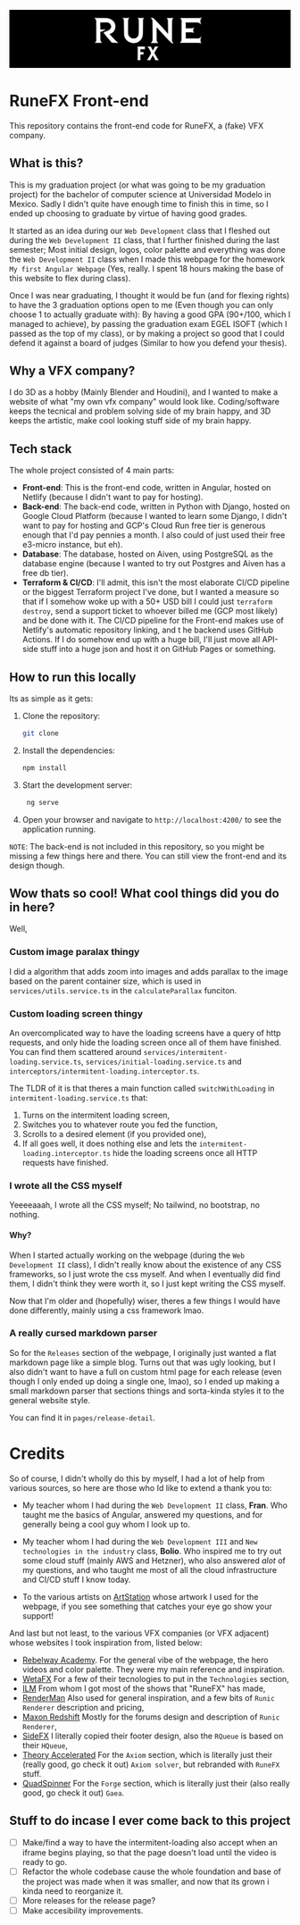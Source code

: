 ![RuneFX Logo](assets/logo2-highres-wide.png)

# RuneFX Front-end
This repository contains the front-end code for RuneFX, a (fake) VFX company.

## What is this?

This is my graduation project (or what was going to be my graduation project) for the bachelor of computer science at Universidad Modelo in Mexico. Sadly I didn't quite have enough time to finish this in time, so I ended up choosing to graduate by virtue of having good grades.

It started as an idea during our `Web Development` class that I fleshed out during the `Web Development II` class, that I further finished during the last semester; Most initial design, logos, color palette and everything was done the `Web Development II` class when I made this webpage for the homework `My first Angular Webpage` (Yes, really. I spent 18 hours making the base of this website to flex during  class).

Once I was near graduating, I thought it would be fun (and for flexing rights) to have the 3 graduation options open to me (Even though you can only choose 1 to actually graduate with): By having a good GPA (90+/100, which I managed to achieve), by passing the graduation exam EGEL ISOFT (which  I passed as the top of my class), or by making a project so good that I could defend it against a board of judges (Similar to how you defend your thesis). 

## Why a VFX company?

I do 3D as a hobby (Mainly Blender and Houdini), and I wanted to make a website of what "my own vfx company" would look like. 
Coding/software keeps the tecnical and problem solving side of my brain happy, and 3D keeps the artistic, make cool looking stuff side of my brain happy.

## Tech stack

The whole project consisted of 4 main parts:
- **Front-end**: This is the front-end code, written in Angular, hosted on Netlify (because I didn't want to pay for hosting).
- **Back-end**: The back-end code, written in Python with Django, hosted on Google Cloud Platform (because I wanted to learn some Django, I didn't want to pay for hosting and GCP's Cloud Run free tier is generous enough that I'd pay pennies a month. I also could of just used their free  e3-micro instance, but eh).
- **Database**: The  database, hosted on Aiven, using PostgreSQL as the database engine (because I wanted to try out Postgres and Aiven has a free db tier).
- **Terraform  & CI/CD**: I'll admit, this isn't the most elaborate CI/CD pipeline or the biggest Terraform project I've done, but I wanted a measure so that if I somehow woke up with a 50+ USD bill I could just `terraform destroy`, send a support ticket to whoever billed me (GCP most likely) and be done with it. The CI/CD pipeline for the Front-end makes use of Netlify's automatic repository linking, and t he backend uses GitHub Actions.
If I do somehow end up with a huge bill, I'll just move all  API-side stuff into a huge json and host it on GitHub Pages or something.

## How to run this locally
Its as simple as it gets:

1. Clone the repository:
   ```bash
   git clone 
   ```

2. Install the dependencies:
   ```bash
   npm install
   ```

3. Start the development server:
   ```bash
    ng serve
    ```

4. Open your browser and navigate to `http://localhost:4200/` to see the application running.

`NOTE`: The back-end is not included in this repository, so you might be missing a few things here and there. You can still view the front-end and its design though.

## Wow thats so cool! What cool things did you do in here?

Well,

### Custom image paralax thingy
I did a algorithm that adds zoom into images and adds parallax to the image based on the parent container size, which is used in `services/utils.service.ts` in the `calculateParallax` funciton.

### Custom loading screen thingy
An overcomplicated way to have the loading screens have a query of http requests, and only hide the loading screen once all of them have finished. You can find them scattered around `services/intermitent-loading.service.ts`, `services/initial-loading.service.ts` and `interceptors/intermitent-loading.interceptor.ts`.

The TLDR of it is that theres a main function called `switchWithLoading` in `intermitent-loading.service.ts` that:
1. Turns on the intermitent loading screen,
2. Switches you to whatever route you fed the function,
3. Scrolls to a desired element (if you provided one),
4. If all goes well, it does  nothing else and lets the `intermitent-loading.interceptor.ts` hide the loading screens once all HTTP requests have finished.

### I wrote all the CSS myself
Yeeeeaaah, I wrote all the CSS myself; No tailwind, no bootstrap, no nothing. 

#### Why?
When I started actually working on the webpage (during the `Web Development II` class), I didn't really know about the existence of any CSS frameworks, so I just wrote the css myself. And when I eventually did find them, I didn't think they were worth it, so I just kept writing the CSS myself.

Now that I'm older and (hopefully) wiser, theres a few things I would have done differently, mainly using a css framework lmao.

### A really cursed markdown parser
So for the `Releases` section of the webpage, I originally just wanted a flat markdown page like a simple blog.
Turns out that was ugly looking, but I also didn't want to have a full on custom html page for each release (even though I only ended up doing a single one, lmao), so I ended up making a small markdown parser that sections things and sorta-kinda styles it to the general website style.

You can find it in `pages/release-detail`.


# Credits

So of course, I didn't wholly do this by myself, I had a lot of help from various sources, so here are those who Id like to extend a thank you to:

- My teacher whom I had during the `Web Development II`  class, **Fran**. Who taught me the basics of Angular, answered my questions, and for generally being a cool guy whom I look up to.

- My teacher whom I had during the `Web Development III` and `New technologies in the industry` class, **Bolio**. Who inspired me to try out some cloud stuff (mainly AWS and Hetzner), who also answered *alot* of my questions, and who taught me most of all the cloud infrastructure and CI/CD stuff I know today.

- To the various artists on [ArtStation](https://www.artstation.com) whose artwork I used for the webpage, if you see something that catches your eye go show your support!

And last but not least, to the various VFX companies (or VFX adjacent) whose websites I took inspiration from, listed below:

- [Rebelway Academy](https://www.rebelway.net/). For the general vibe of the webpage, the hero videos and color palette. They were my main reference and inspiration. 
- [WetaFX](https://www.wetafx.co.nz/) For a few of their tecnologies to put in the `Technologies` section, 
- [ILM](https://www.ilm.com/) From whom I got most of the shows that "RuneFX" has made, 
- [RenderMan](https://renderman.pixar.com/) Also used for general inspiration, and a few bits of `Runic Renderer` description and pricing,
- [Maxon Redshift](https://www.maxon.net/en/redshift) Mostly for the forums design and description of `Runic Renderer`,
- [SideFX](https://www.sidefx.com/) I literally copied their footer design, also the `RQueue` is based on their `HQueue`,
- [Theory Accelerated](https://www.theoryaccelerated.com/) For the `Axiom` section, which is literally just their (really good, go check it out) `Axiom solver`, but rebranded with `RuneFX` stuff.
- [QuadSpinner](https://quadspinner.com/) For the `Forge` section, which is literally just their (also really good, go check it out) `Gaea`.


## Stuff to do incase I ever come back to this project
- [ ] Make/find a way to have the intermitent-loading also accept when an iframe begins playing, so that the page doesn't load until the video is ready to go.
- [ ] Refactor the whole codebase cause the whole foundation and base of the project was made when it was smaller, and now that its grown i kinda need to reorganize it.
- [ ] More releases for the release page?
- [ ] Make accesibility improvements.